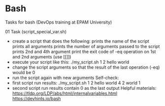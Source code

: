 # Bash
Tasks for bash (DevOps training at EPAM University)

01 Task (script_special_var.sh)
- create a script that does the following:
  prints the name of the script
  prints all arguments
  prints the number of arguments passed to the script
  prints 2nd and 4th argument
  print the exit code of -eq operation on 1st and 2nd arguments (use [[]])
- execute your script like this: ./my_script.sh 1 2 hello world
- change the script arguments so that the result of the last operation (-eq) would be 0
- run the script again with new arguments
Self-check:
- first script run results:
./my_script.sh
1 2 hello world
4
2 world
1
- second script run results contain 0 as the last output
Helpful materials:
https://tldp.org/LDP/abs/html/internalvariables.html
https://devhints.io/bash
